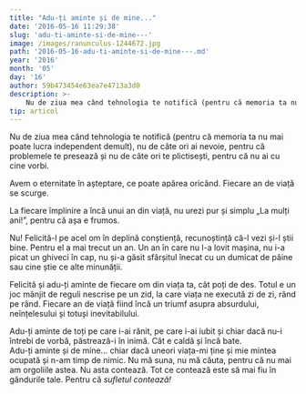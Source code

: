 ```yaml
---
title: "Adu-ți aminte și de mine..."
date: '2016-05-16 11:29:38'
slug: 'adu-ti-aminte-si-de-mine---'
image: /images/ranunculus-1244672.jpg
path: '2016-05-16-adu-ti-aminte-si-de-mine---.md'
year: '2016'
month: '05'
day: '16'
author: 59b473454e63ea7e4713a3d0
description: >-
    Nu de ziua mea când tehnologia te notifică (pentru că memoria ta nu mai poate lucra independent demult), nu de câte ori ai nevoie, pentru că problemele te presează și nu de câte ori te plictisești, pe
tip: articol
---
```

<div class="kg-card-markdown"><p>Nu de ziua mea când tehnologia te notifică (pentru că memoria ta nu mai poate lucra independent demult), nu de câte ori ai nevoie, pentru că problemele te presează și nu de câte ori te plictisești, pentru că nu ai cu cine vorbi.</p>
<p>Avem o eternitate în așteptare, ce poate apărea oricând. Fiecare an de viață se scurge.</p>
<p>La fiecare împlinire a încă unui an din viață, nu urezi pur și simplu „La mulți ani!”, pentru că așa e frumos.</p>
<p>Nu! Felicită-l pe acel om în deplină conștiență, recunoștință că-l vezi și-l știi bine. Pentru el a mai trecut un an. Un an în care nu l-a lovit mașina, nu i-a picat un ghiveci în cap, nu și-a găsit sfârșitul înecat cu un dumicat de pâine sau cine știe ce alte minunății.</p>
<p>Felicită și adu-ți aminte de fiecare om din viața ta, cât poți de des. Totul e un joc mânjit de reguli nescrise pe un zid, la care viața ne execută zi de zi, rând pe rând. Fiecare an de viață fiind încă un triumf asupra absurdului, neînțelesului și totuși inevitabilului.</p>
<p>Adu-ți aminte de toți pe care i-ai rănit, pe care i-ai iubit și chiar dacă nu-i întrebi de vorbă, păstrează-i în inimă. Cât e caldă și încă bate.<br />
Adu-ți aminte și de mine... chiar dacă uneori viața-mi ține și mie mintea ocupată și n-am timp de nimic. Nu mă suna, nu mă căuta, pentru că nu mai am orgoliile astea. Nu asta contează. Tot ce contează este să mai fiu în gândurile tale. Pentru că <em>sufletul contează!</em></p>
</div>
    